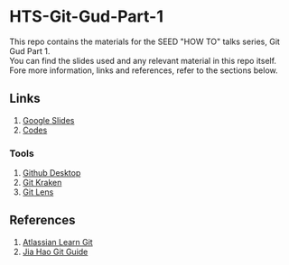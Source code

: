 # HTS-Git-Gud-Part-1

This repo contains the materials for the SEED "HOW TO" talks series, Git Gud Part 1.  
You can find the slides used and any relevant material in this repo itself.  
Fore more information, links and references, refer to the sections below.

## Links
1. [Google Slides](https://docs.google.com/presentation/d/1H-i852267KNReSXkSLu-mqV3ou0hb4dF1dfX9wRCknE/edit?usp=sharing)
2. [Codes](./codes/README.md)

### Tools
1. [Github Desktop](https://desktop.github.com/)
2. [Git Kraken](https://www.gitkraken.com/)
3. [Git Lens](https://github.com/eamodio/vscode-gitlens)

## References
1. [Atlassian Learn Git](https://www.atlassian.com/git/tutorials/learn-git-with-bitbucket-cloud)
2. [Jia Hao Git Guide](https://github.com/woojiahao/git-guide)
